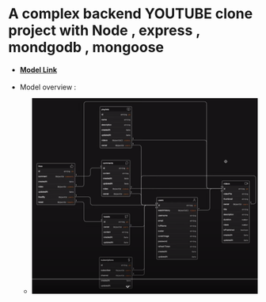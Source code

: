 # A complex backend YOUTUBE clone project with Node , express , mondgodb , mongoose 

- #### [Model Link](https://app.eraser.io/workspace/Hn8XdIqulrDBKUoxh4uX?origin=share)

- Model overview :

    - <img src="wirehouse.PNG">